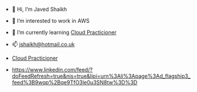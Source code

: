 - 👋 Hi, I’m Javed Shaikh
- 👀 I’m interested to work in AWS 
- 🌱 I’m currently learning  <a href="https://aws.amazon.com/training/restart/">Cloud Practicioner</a>

- 📫 jshaikh@hotmail.co.uk 
- <a href="linkedin.com/in/javed-shaikh-38a7974a">Cloud Practicioner</a>
- https://www.linkedin.com/feed/?doFeedRefresh=true&nis=true&lipi=urn%3Ali%3Apage%3Ad_flagship3_feed%3B9wqp%2Bqe9TfO3le0u3SN8tw%3D%3D

<!---
javedahmed78/javedahmed78 is a ✨ special ✨ repository because its `README.md` (this file) appears on your GitHub profile.
You can click the Preview link to take a look at your changes.
--->
